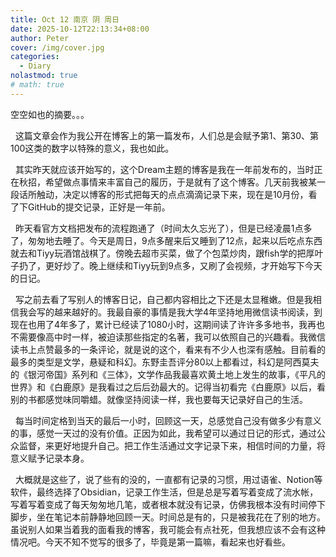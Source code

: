 ```yaml
---
title: Oct 12 南京 阴 周日
date: 2025-10-12T22:13:34+08:00
author: Peter
cover: /img/cover.jpg
categories:
  - Diary
nolastmod: true
# math: true
---
```


空空如也的摘要。。。

<!--more-->

&nbsp;&nbsp;这篇文章会作为我公开在博客上的第一篇发布，人们总是会赋予第1、第30、第100这类的数字以特殊的意义，我也如此。

&nbsp;&nbsp;其实昨天就应该开始写的，这个Dream主题的博客是我在一年前发布的，当时正在秋招，希望做点事情来丰富自己的履历，于是就有了这个博客。几天前我被某一段话所触动，决定以博客的形式把每天的点点滴滴记录下来，现在是10月份，看了下GitHub的提交记录，正好是一年前。

&nbsp;&nbsp;昨天看官方文档把发布的流程跑通了（时间太久忘光了），但是已经凌晨1点多了，匆匆地去睡了。今天是周日，9点多醒来后又睡到了12点，起来以后吃点东西就去和Tiyy玩酒馆战棋了。傍晚去超市买菜，做了个包菜炒肉，跟fish学的把厚叶子扔了，更好炒了。晚上继续和Tiyy玩到9点多，又刷了会视频，才开始写下今天的日记。

&nbsp;&nbsp;写之前去看了写别人的博客日记，自己都内容相比之下还是太显稚嫩。但是我相信我会写的越来越好的。我最自豪的事情是我大学4年坚持地用微信读书阅读，到现在也用了4年多了，累计已经读了1080小时，这期间读了许许多多地书，我再也不需要像高中时一样，被迫读那些指定的名著，我可以依照自己的兴趣看。我微信读书上点赞最多的一条评论，就是说的这个，看来有不少人也深有感触。目前看的最多的类型是文学，悬疑和科幻。东野圭吾评分80以上都看过，科幻是阿西莫夫的《银河帝国》系列和《三体》，文学作品我最喜欢黄土地上发生的故事，《平凡的世界》和《白鹿原》是我看过之后后劲最大的。记得当初看完《白鹿原》以后，看别的书都感觉味同嚼蜡。就像坚持阅读一样，我也要每天记录好自己的生活。

&nbsp;&nbsp;每当时间定格到当天的最后一小时，回顾这一天，总感觉自己没有做多少有意义的事，感觉一天过的没有价值。正因为如此，我希望可以通过日记的形式，通过公众监督，来更好地提升自己。把工作生活通过文字记录下来，相信时间的力量，将意义赋予记录本身。

&nbsp;&nbsp;大概就是这些了，说了些有的没的，一直都有记录的习惯，用过语雀、Notion等软件，最终选择了Obsidian，记录工作生活，但是总是写着写着变成了流水帐，写着写着变成了每天匆匆地几笔，或者根本就没有记录，仿佛我根本没有时间停下脚步，坐在笔记本前静静地回顾一天。时间总是有的，只是被我花在了别的地方。虽说别人如果当着我的面看我的博客，我可能会有点社死，但我想应该不会有这种情况吧。今天不知不觉写的很多了，毕竟是第一篇嘛，看起来也好看些。
